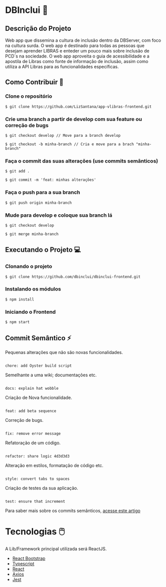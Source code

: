 # DBInclui 💭

## Descrição do Projeto
Web app que dissemina a cultura de inclusão dentro da DBServer, com foco na cultura surda. O web app é destinado para todas as pessoas que desejam aprender LIBRAS e enteder um pouco mais sobre inclusão de PCD`s na sociedade. O web app aproveita o guia de acessibilidade e a apostila de Libras como fonte de informação de inclusão, assim como utiliza a API Libras para as funcionalidades específicas.

## Como Contribuir 🤔

### Clone o repositório
```
$ git clone https://github.com/LizSantana/app-vlibras-frontend.git
```

### Crie uma branch a partir de develop com sua feature ou correção de bugs
```
$ git checkout develop // Move para a branch develop
```

```
$ git checkout -b minha-branch // Cria e move para a brach "minha-branch"
```

### Faça o commit das suas alterações (use commits semânticos)
```
$ git add .
```

```
$ git commit -m 'feat: minhas alterações'
```

### Faça o push para a sua branch
```
$ git push origin minha-branch
```

### Mude para develop e coloque sua branch lá
```
$ git checkout develop
```
```
$ git merge minha-branch
```

## Executando o Projeto 💻

### Clonando o projeto
```
$ git clone https://github.com/dbinclui/dbinclui-frontend.git
```

### Instalando os módulos
```
$ npm install
```

### Iniciando o Frontend
```
$ npm start
```

## Commit Semântico ⚡

Pequenas alterações que não são novas funcionalidades.
```

chore: add Oyster build script

```

Semelhante a uma wiki; documentações etc.
```

docs: explain hat wobble

```

Criação de Nova funcionalidade.
```

feat: add beta sequence

```

Correção de bugs.

```

fix: remove error message

```

Refatoração de um código.
```

refactor: share logic 4d3d3d3

```

Alteração em estilos, formatação de código etc.
```

style: convert tabs to spaces

```

Criação de testes da sua aplicação.
```

test: ensure that increment

```
Para saber mais sobre os commits semânticos, [acesse este artigo](https://blog.geekhunter.com.br/o-que-e-commit-e-como-usar-commits-semanticos/)

# Tecnologias 🖱️

A Lib/Framework principal utilizada será ReactJS.

* [React Bootstrap](https://react-bootstrap.github.io/getting-started/introduction)
* [Typescript](https://www.typescriptlang.org/download)
* [React](https://pt-br.reactjs.org/docs/getting-started.html)
* [Axios](https://www.npmjs.com/package/axios)
* [Jest](https://jestjs.io/pt-BR/docs/getting-started)


